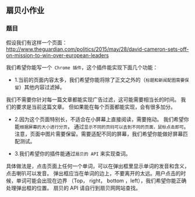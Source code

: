 ## 扇贝小作业

### 题目

假设我们有这样一个页面： http://www.theguardian.com/politics/2015/may/28/david-cameron-sets-off-on-mission-to-win-over-european-leaders

我们希望你能写一个` Chrome 插件`，这个插件能实现下面几个功能：

* 1.当前的页面内容太多，我们希望你能将除了正文之外的（`标题和新闻配图需要保留`）其他内容过滤掉。 

我们不需要你针对每一篇文章都能实现广告过滤，这可能需要相当长的时间。 我们的要求是当前这篇文章。 但如果能在每个页面都能实现，会有很多加分。

* 2.因为这个页面特别长，不适合在小屏幕上直接阅读，需要拖动。 我们希望你能`根据屏幕的大小进行分页`， 通过`显示不同的页码可以去到不同的页面，鼠标点击即可`。 注意，页面中图片需要保留。需要适配不同的屏幕，我们希望你能做好屏幕匹配测试。

* 3.我们希望你的插件能通过`扇贝的 API` 来实现查词。 

具体做法是，点击页面上任何一个单词，可以在弹出框里显示单词的发音和含义，点击喇叭可以发音。 弹出框应当在单词的边上，不要离开的太远。用户点击的时候，单词可能会出现在边界 （Top， right， bottom ，left），我们希望你能正确处理弹出框的位置。 扇贝的 API 请自行到扇贝网网站查找。 